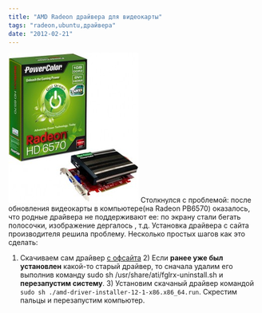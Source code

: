 ```yaml
---
title: "AMD Radeon драйвера для видеокарты"
tags: "radeon,ubuntu,драйвера"
date: "2012-02-21"
---
```


![radeon box](images/PowerColor_Go_Green_Radeon_HD_6570_1GB_DDR3_DiRT_3_Edition_Pic_02-261x300.jpg "PowerColor_Go_Green_Radeon_HD_6570_1GB_DDR3_DiRT_3_Edition_Pic_02") Столкнулся с проблемой: после обновления видеокарты в компьютере(на Radeon РВ6570) оказалось, что родные драйвера не поддерживают ее: по экрану стали бегать полосочки, изображение дергалось , т.д. Установка драйвера с сайта производителя решила проблему. Несколько простых шагов как это сделать:

1) Скачиваем сам драйвер [с офсайта](https://support.amd.com/us/gpudownload/Pages/index.aspx "radeon driver") 2) Если **ранее уже был установлен** какой-то старый драйвер, то сначала удалим его выполнив команду sudo sh /usr/share/ati/fglrx-uninstall.sh и **перезапустим систему**. 3) Установим скачаный драйвер командой `sudo sh ./amd-driver-installer-12-1-x86.x86_64.run`. Скрестим пальцы и перезапустим компьютер.
